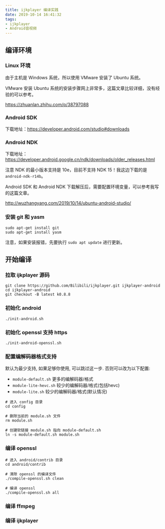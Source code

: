 ```yaml
---
title: ijkplayer 编译实践
date: 2019-10-14 16:41:32
tags:
- ijkplayer
- Android音视频
---
```


## 编译环境

### Linux 环境

由于主机是 Windows 系统，所以使用 VMware 安装了 Ubuntu 系统。

VMware 安装 Ubuntu 系统的安装步骤网上非常多，这篇文章比较详细，没有经验的可以参考。

https://zhuanlan.zhihu.com/p/38797088

### Android SDK

下载地址：https://developer.android.com/studio#downloads

### Android NDK

下载地址：https://developer.android.google.cn/ndk/downloads/older_releases.html

注意 NDK 的最小版本支持是 10e，目前不支持 NDK 15！我这边下载的是 `android-ndk-r14b`。

Android SDK 和 Android NDK 下载解压后，需要配置环境变量，可以参考我写的这篇文章。

http://wuzhangyang.com/2019/10/14/ubuntu-android-studio/

### 安装 git 和 yasm

```shell
sudo apt-get install git
sudo apt-get install yasm
```

注意，如果安装报错，先要执行 `sudo apt update` 进行更新。

## 开始编译

### 拉取 ijkplayer 源码

```shell
git clone https://github.com/Bilibili/ijkplayer.git ijkplayer-android
cd ijkplayer-android
git checkout -B latest k0.8.8
```

### 初始化 android

```shell
./init-android.sh
```

### 初始化 openssl 支持 https

```shell
./init-android-openssl.sh
```

### 配置编解码器格式支持

默认为最少支持, 如果足够你使用, 可以跳过这一步. 否则可以改为以下配置:

- `module-default.sh` 更多的编解码器/格式
- `module-lite-hevc.sh` 较少的编解码器/格式(包括hevc)
- `module-lite.sh` 较少的编解码器/格式(默认情况)

```shell
# 进入 config 目录
cd config

# 删除当前的 module.sh 文件
rm module.sh

# 创建软链接 module.sh 指向 module-default.sh
ln -s module-default.sh module.sh
```

### 编译 openssl

```shell
# 进入 android/contrib 目录
cd android/contrib

# 清除 openssl 的编译文件
./compile-openssl.sh clean

# 编译 openssl
./compile-openssl.sh all
```



### 编译 ffmpeg

### 编译 ijkplayer

